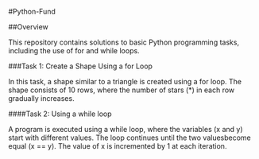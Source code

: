 #Python-Fund

##Overview

This repository contains solutions to basic Python programming tasks, including the use of for and while loops.

###Task 1: Create a Shape Using a for Loop

In this task, a shape similar to a triangle is created using a for loop. The shape consists of 10 rows, where the number of stars (*) in each row gradually increases.

####Task 2: Using a while loop

A program is executed using a while loop, where the variables (x and y) start with different values. The loop continues until the two values ​​become equal (x == y). The value of x is incremented by 1 at each iteration.